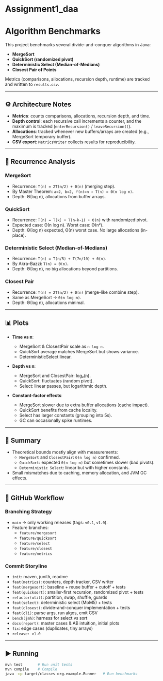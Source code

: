 # Assignment1_daa
# Algorithm Benchmarks

This project benchmarks several divide-and-conquer algorithms in Java:
- **MergeSort**
- **QuickSort (randomized pivot)**
- **Deterministic Select (Median-of-Medians)**
- **Closest Pair of Points**

Metrics (comparisons, allocations, recursion depth, runtime) are tracked and written to `results.csv`.

---

## ⚙️ Architecture Notes
- **Metrics**: counts comparisons, allocations, recursion depth, and time.
- **Depth control**: each recursive call increments a counter, and the maximum is tracked (`enterRecursion()` / `leaveRecursion()`).
- **Allocations**: tracked whenever new buffers/arrays are created (e.g., MergeSort temporary buffer).
- **CSV export**: `MetricsWriter` collects results for reproducibility.

---

## 📐 Recurrence Analysis

### MergeSort
- Recurrence: `T(n) = 2T(n/2) + Θ(n)` (merging step).
- By Master Theorem: `a=2, b=2, f(n)=n → T(n) = Θ(n log n)`.
- Depth: Θ(log n), allocations from buffer arrays.

### QuickSort
- Recurrence: `T(n) = T(k) + T(n-k-1) + Θ(n)` with randomized pivot.
- Expected case: Θ(n log n). Worst case: Θ(n²).
- Depth: Θ(log n) expected, Θ(n) worst case. No large allocations (in-place).

### Deterministic Select (Median-of-Medians)
- Recurrence: `T(n) = T(n/5) + T(7n/10) + Θ(n)`.
- By Akra–Bazzi: `T(n) = Θ(n)`.
- Depth: Θ(log n), no big allocations beyond partitions.

### Closest Pair
- Recurrence: `T(n) = 2T(n/2) + Θ(n)` (merge-like combine step).
- Same as MergeSort → `Θ(n log n)`.
- Depth: Θ(log n), allocations minimal.

---

## 📊 Plots

- **Time vs n**:  
  - MergeSort & ClosestPair scale as `n log n`.  
  - QuickSort average matches MergeSort but shows variance.  
  - DeterministicSelect linear.  

- **Depth vs n**:  
  - MergeSort and ClosestPair: log₂(n).  
  - QuickSort: fluctuates (random pivot).  
  - Select: linear passes, but logarithmic depth.  

- **Constant-factor effects**:  
  - MergeSort slower due to extra buffer allocations (cache impact).  
  - QuickSort benefits from cache locality.  
  - Select has larger constants (grouping into 5s).  
  - GC can occasionally spike runtimes.

---

## 📌 Summary
- Theoretical bounds mostly align with measurements:
  - `MergeSort` and `ClosestPair`: `Θ(n log n)` confirmed.  
  - `QuickSort`: expected `Θ(n log n)` but sometimes slower (bad pivots).  
  - `Deterministic Select`: linear but with higher constants.  
- Small mismatches due to caching, memory allocation, and JVM GC effects.

---

## 🔀 GitHub Workflow

### Branching Strategy
- `main` → only working releases (tags: `v0.1`, `v1.0`).  
- Feature branches:
  - `feature/mergesort`
  - `feature/quicksort`
  - `feature/select`
  - `feature/closest`
  - `feature/metrics`

### Commit Storyline
- `init`: maven, junit5, readme  
- `feat(metrics)`: counters, depth tracker, CSV writer  
- `feat(mergesort)`: baseline + reuse buffer + cutoff + tests  
- `feat(quicksort)`: smaller-first recursion, randomized pivot + tests  
- `refactor(util)`: partition, swap, shuffle, guards  
- `feat(select)`: deterministic select (MoM5) + tests  
- `feat(closest)`: divide-and-conquer implementation + tests  
- `feat(cli)`: parse args, run algos, emit CSV  
- `bench(jmh)`: harness for select vs sort  
- `docs(report)`: master cases & AB intuition, initial plots  
- `fix`: edge cases (duplicates, tiny arrays)  
- `release: v1.0`

---

## ▶️ Running
```bash
mvn test       # Run unit tests
mvn compile    # Compile
java -cp target/classes org.example.Runner   # Run benchmarks
